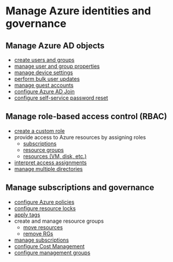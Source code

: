 # Manage Azure identities and governance

## Manage Azure AD objects

* [create users and groups](https://docs.microsoft.com/en-us/learn/modules/create-users-and-groups-in-azure-active-directory/)
* [manage user and group properties](https://docs.microsoft.com/en-us/learn/modules/manage-users-and-groups-in-aad/)
* [manage device settings](https://docs.microsoft.com/en-us/azure/active-directory/devices/device-management-azure-portal)
* [perform bulk user updates](https://docs.microsoft.com/en-us/azure/active-directory/users-groups-roles/users-bulk-add)
* [manage guest accounts](https://docs.microsoft.com/en-us/learn/modules/create-users-and-groups-in-azure-active-directory/6-collaborate-guest-accounts-azure-ad-b2b)
* [configure Azure AD Join](https://docs.microsoft.com/bs-latn-ba/azure/active-directory/devices/azuread-joined-devices-frx)
* [configure self-service password reset](https://docs.microsoft.com/en-us/learn/modules/allow-users-reset-their-password/)

## Manage role-based access control (RBAC)

* [create a custom role](https://docs.microsoft.com/en-us/learn/modules/create-custom-azure-roles-with-rbac/)
* provide access to Azure resources by assigning roles
    * [subscriptions](https://docs.microsoft.com/en-us/learn/modules/manage-subscription-access-azure-rbac/)
    * [resource groups](https://docs.microsoft.com/en-us/learn/modules/secure-azure-resources-with-rbac/)
    * [resources (VM, disk, etc.)]()
* [interpret access assignments](https://docs.microsoft.com/en-us/azure/role-based-access-control/overview)
* [manage multiple directories](https://docs.microsoft.com/en-us/azure/active-directory/users-groups-roles/licensing-directory-independence)

## Manage subscriptions and governance

* [configure Azure policies](https://docs.microsoft.com/en-us/azure/governance/policy/overview)
* [configure resource locks](https://docs.microsoft.com/en-us/azure/azure-resource-manager/management/lock-resources)
* [apply tags](https://docs.microsoft.com/en-us/azure/azure-resource-manager/management/tag-resources)
* create and manage resource groups
    * [move resources](https://docs.microsoft.com/en-us/learn/modules/move-azure-resources-another-resource-group/)
    * [remove RGs](https://docs.microsoft.com/en-us/azure/azure-resource-manager/management/manage-resource-groups-portal)
* [manage subscriptions](https://docs.microsoft.com/en-us/azure/cost-management-billing/manage/)
* [configure Cost Management](https://docs.microsoft.com/en-us/azure/cost-management-billing/cost-management-billing-overview)
* [configure management groups](https://docs.microsoft.com/en-us/azure/governance/management-groups/overview)